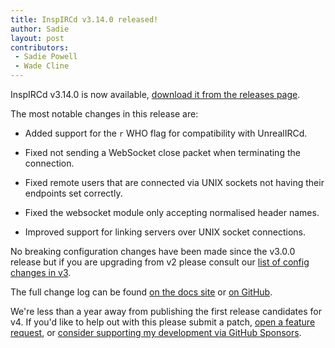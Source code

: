 ```yaml
---
title: InspIRCd v3.14.0 released!
author: Sadie
layout: post
contributors:
 - Sadie Powell
 - Wade Cline
---
```


InspIRCd v3.14.0 is now available, [download it from the releases page](https://github.com/inspircd/inspircd/releases).

The most notable changes in this release are:

- Added support for the `r` WHO flag for compatibility with UnrealIRCd.

- Fixed not sending a WebSocket close packet when terminating the connection.

- Fixed remote users that are connected via UNIX sockets not having their endpoints set correctly.

- Fixed the websocket module only accepting normalised header names.

- Improved support for linking servers over UNIX socket connections.

<!--more-->

No breaking configuration changes have been made since the v3.0.0 release but if you are upgrading from v2 please consult our [list of config changes in v3](https://docs.inspircd.org/3/breaking-changes).

The full change log can be found [on the docs site](https://docs.inspircd.org/3/change-log/#inspircd-3140) or [on GitHub](https://github.com/inspircd/inspircd/compare/v3.13.0...v3.14.0).

We're less than a year away from publishing the first release candidates for v4. If you'd like to help out with this please submit a patch, [open a feature request](https://github.com/inspircd/inspircd/issues/new?template=FEATURE_REQUEST.md), or [consider supporting my development via GitHub Sponsors](https://github.com/sponsors/SadieCat/).
